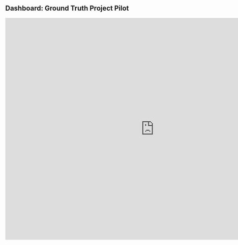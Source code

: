 ## Dashboard: Ground Truth Project Pilot

<iframe width="933" height="700" src="https://app.powerbi.com/view?r=eyJrIjoiZTM2MzFlOTYtZWQyZi00NGQzLWE1NzMtNzJiMWMwMjYzZjY4IiwidCI6IjA2MzNmYTY1LTcwN2EtNDVmNy1hOTAwLTIxOTE2ZWMxNGRlOSJ9" frameborder="0" allowFullScreen="true"></iframe>
